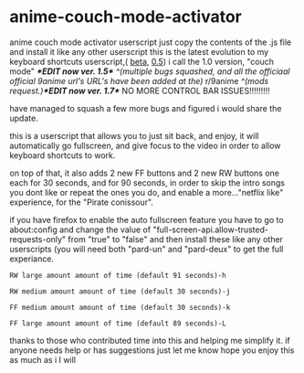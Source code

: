 # anime-couch-mode-activator
anime couch mode activator userscript
just copy the contents of the .js file and install it like any other userscript
this is the latest evolution to my keyboard shortcuts userscript,( [beta](https://www.reddit.com/r/KissAnime/comments/b8d3mj/another_useful_userscript/), [0.5](https://www.reddit.com/r/KissAnime/comments/b8qv0b/kissanime_keyboard_shortcuts_userscript/)) i call the 1.0 version, "couch mode" ***\*EDIT now ver. 1.5\**** *^(multiple bugs squashed, and all the officiaal official 9anime url's URL's have been added at the)* r/9anime *^(mods request.)****\*EDIT now ver. 1.7\**** NO MORE CONTROL BAR ISSUES!!!!!!!!!

 have managed to squash a few more bugs and figured i would share the update.


this is a userscript that allows you to just sit back, and enjoy, it will automatically go fullscreen, and give focus to the video in order to allow keyboard shortcuts to work.


on top of that, it also adds 2 new FF buttons and 2 new RW buttons one each for 30 seconds, and for 90 seconds, in order to skip the intro songs you dont like or repeat the ones you do, and enable a more..."netflix like" experience, for the "Pirate conissour".


if you have firefox to enable the auto fullscreen feature you have to go to about:config and change the value of "full-screen-api.allow-trusted-requests-only" from "true" to "false" and then install these like any other userscripts (you will need both "pard-un" and "pard-deux" to get the full experiance.


    RW large amount amount of time (default 91 seconds)-h

    RW medium amount amount of time (default 30 seconds)-j

    FF medium amount amount of time (default 30 seconds)-k

    FF large amount amount of time (default 89 seconds)-L


thanks to those who contributed time into this and helping me simplify it. if anyone needs help or has suggestions just let me know hope you enjoy this as much as i I will


